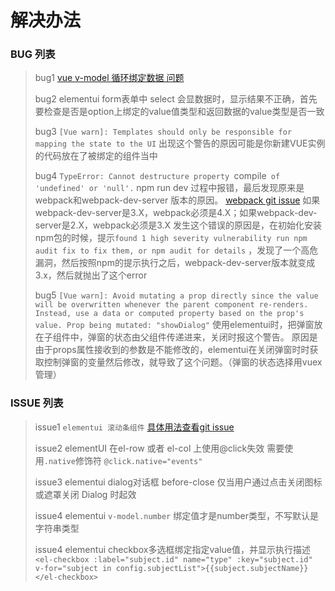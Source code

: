 解决办法
=======

### BUG 列表

> bug1 [vue v-model 循环绑定数据 问题](https://segmentfault.com/q/1010000017216594)
>
> bug2 elementui form表单中 select 会显数据时，显示结果不正确，首先要检查是否是option上绑定的value值类型和返回数据的value类型是否一致
>
>bug3 `[Vue warn]: Templates should only be responsible for mapping the state to the UI` 出现这个警告的原因可能是你新建VUE实例的代码放在了被绑定的组件当中
>
> bug4 `TypeError: Cannot destructure property `compile` of 'undefined' or 'null'.` npm run dev 过程中报错，最后发现原来是webpack和webpack-dev-server 版本的原因。
> [webpack git issue](https://github.com/webpack/webpack-dev-server/issues/1334)
> 如果webpack-dev-server是3.X，webpack必须是4.X；如果webpack-dev-server是2.X，webpack必须是3.X
> 发生这个错误的原因是，在初始化安装npm包的时候，提示`found 1 high severity vulnerability run npm audit fix to fix them, or npm audit for details` ，发现了一个高危漏洞，然后按照npm的提示执行之后，webpack-dev-server版本就变成3.x，然后就抛出了这个error
>
> bug5 `[Vue warn]: Avoid mutating a prop directly since the value will be overwritten whenever the parent component re-renders. Instead, use a data or computed property based on the prop's value. Prop being mutated: "showDialog"` 使用elementui时，把弹窗放在子组件中，弹窗的状态由父组件传递进来，关闭时报这个警告。
> 原因是由于props属性接收到的参数是不能修改的，elementui在关闭弹窗时时获取控制弹窗的变量然后修改，就导致了这个问题。（弹窗的状态选择用vuex管理）

### ISSUE 列表

> issue1 `elementui 滚动条组件` [具体用法查看git issue](https://github.com/ElemeFE/element/issues/2238)
>
> issue2 elementUI 在el-row 或者 el-col 上使用@click失效 需要使用`.native`修饰符 `@click.native="events"`
>
> issue3 elementui dialog对话框 before-close 仅当用户通过点击关闭图标或遮罩关闭 Dialog 时起效
>
> issue4 elementui `v-model.number` 绑定值才是number类型，不写默认是字符串类型
>
>issue4 elementui checkbox多选框绑定指定value值，并显示执行描述`<el-checkbox :label="subject.id" name="type" :key="subject.id" v-for="subject in config.subjectList">{{subject.subjectName}}</el-checkbox>`
